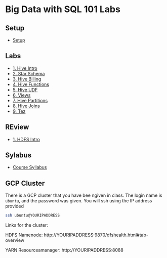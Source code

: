 <link rel='stylesheet' href='assets/css/main.css'/>

#  Big Data with SQL 101 Labs


## Setup
 * [Setup](./setup.md)


## Labs

 * [1. Hive Intro](hive/1-intro.md)
 * [2. Star Schema](hive/star-schema/README.md)
 * [3. Hive Billing](hive/2-billing.md)
 * [4. Hive Functions](hive/5-stats.md)
 * [5. Hive UDF](hive/udf/README.md)
 * [6. Views](hive/13-materialized-views.md)
 * [7. Hive Partitions](hive/3-partitions.md)
 * [8. Hive Joins](hive/4-join.md)
 * [9. Tez](hive/tez/README.md)


## REview

 * [1. HDFS Intro](hdfs/1-hdfs-intro.md)


## Sylabus

* [Course Syllabus](https://degreed.com/pathway/79xx73jw9k?orgsso=visa)



## GCP Cluster

There is a GCP cluster that you have bee ngiven in class.  The login name is `ubuntu`, and the password was given.  You will ssh using the IP address provided

```bash
ssh ubuntu@YOURIPADDRESS
```

Links for the cluster:


HDFS Namenode: 
http://YOURIPADDRESS:9870/dfshealth.html#tab-overview

YARN Resourceamanager: 
http://YOURIPADDRESS:8088
